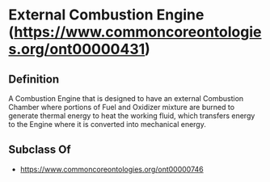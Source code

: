 # External Combustion Engine (https://www.commoncoreontologies.org/ont00000431)

## Definition
A Combustion Engine that is designed to have an external Combustion Chamber where portions of Fuel and Oxidizer mixture are burned to generate thermal energy to heat the working fluid, which transfers energy to the Engine where it is converted into mechanical energy.

## Subclass Of
- https://www.commoncoreontologies.org/ont00000746

